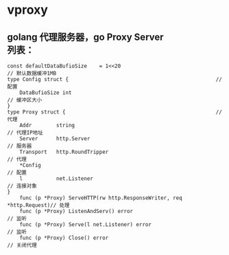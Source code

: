# vproxy
golang 代理服务器，go Proxy Server
<br />
列表：
-----------------------------------
	const defaultDataBufioSize    = 1<<20                             		// 默认数据缓冲1MB
	type Config struct {												// 配置
	    DataBufioSize int                                                   // 缓冲区大小
	}
	type Proxy struct {													// 代理
	    Addr        string                                                  // 代理IP地址
	    Server      http.Server                                         	// 服务器
	    Transport   http.RoundTripper                                   	// 代理
	    *Config                                                         	// 配置
	    l           net.Listener                                        	// 连接对象
	}
		func (p *Proxy) ServeHTTP(rw http.ResponseWriter, req *http.Request)// 处理
		func (p *Proxy) ListenAndServ() error 								// 监听
		func (p *Proxy) Serve(l net.Listener) error							// 监听
		func (p *Proxy) Close() error										// 关闭代理
	
